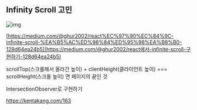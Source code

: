 ## Infinity Scroll 고민

![img](https://miro.medium.com/max/838/1*opvz3cqwbc82jr5yQbOKLQ.png)

[https://medium.com/@ghur2002/react%EC%97%90%EC%84%9C-infinite-scroll-%EA%B5%AC%ED%98%84%ED%95%98%EA%B8%B0-128d64ea24b5](https://medium.com/@ghur2002/react에서-infinite-scroll-구현하기-128d64ea24b5)

scrollTop(스크롤해서 올라간 높이) + clientHeight(클라이언트 높이) === scrollHeight(스크롤 높이) 면 페이지의 끝인 것



IntersectionObserver로 구현하기

https://kentakang.com/163